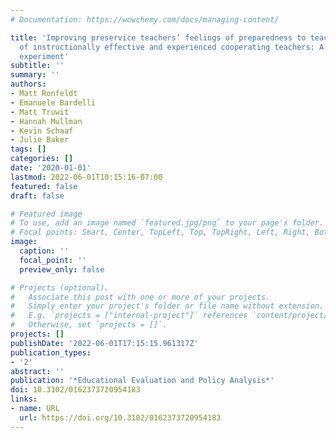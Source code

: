 ```yaml
---
# Documentation: https://wowchemy.com/docs/managing-content/

title: 'Improving preservice teachers’ feelings of preparedness to teach through recruitment
  of instructionally effective and experienced cooperating teachers: A randomized
  experiment'
subtitle: ''
summary: ''
authors:
- Matt Ronfeldt
- Emanuele Bardelli
- Matt Truwit
- Hannah Mullman
- Kevin Schaaf
- Julie Baker
tags: []
categories: []
date: '2020-01-01'
lastmod: 2022-06-01T10:15:16-07:00
featured: false
draft: false

# Featured image
# To use, add an image named `featured.jpg/png` to your page's folder.
# Focal points: Smart, Center, TopLeft, Top, TopRight, Left, Right, BottomLeft, Bottom, BottomRight.
image:
  caption: ''
  focal_point: ''
  preview_only: false

# Projects (optional).
#   Associate this post with one or more of your projects.
#   Simply enter your project's folder or file name without extension.
#   E.g. `projects = ["internal-project"]` references `content/project/deep-learning/index.md`.
#   Otherwise, set `projects = []`.
projects: []
publishDate: '2022-06-01T17:15:15.961317Z'
publication_types:
- '2'
abstract: ''
publication: '*Educational Evaluation and Policy Analysis*'
doi: 10.3102/0162373720954183
links:
- name: URL
  url: https://doi.org/10.3102/0162373720954183
---
```

